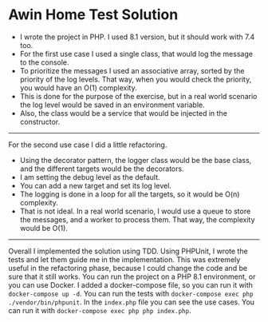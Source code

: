 Awin Home Test Solution
=======================

 - I wrote the project in PHP. I used 8.1 version, but it should work with 7.4 too.
 - For the first use case I used a single class, that would log the message to the console.
 - To prioritize the messages I used an associative array, sorted by the priority of the log levels. That way, when you would check the priority, you would have an O(1) complexity.
 - This is done for the purpose of the exercise, but in a real world scenario the log level would be saved in an environment variable.
 - Also, the class would be a service that would be injected in the constructor.

---

For the second use case I did a little refactoring.

 - Using the decorator pattern, the logger class would be the base class, and the different targets would be the decorators.
 - I am setting the debug level as the default.
 - You can add a new target and set its log level.
 - The logging is done in a loop for all the targets, so it would be O(n) complexity.
 - That is not ideal. In a real world scenario, I would use a queue to store the messages, and a worker to process them. That way, the complexity would be O(1).

---

Overall I implemented the solution using TDD. Using PHPUnit, I wrote the tests and let them guide me in the implementation. This was extremely useful in the refactoring phase, because I could change the code and be sure that it still works.
You can run the project on a PHP 8.1 environment, or you can use Docker. I added a docker-compose file, so you can run it with `docker-compose up -d`. You can run the tests with `docker-compose exec php ./vendor/bin/phpunit`.
In the `index.php` file you can see the use cases. You can run it with `docker-compose exec php php index.php`.